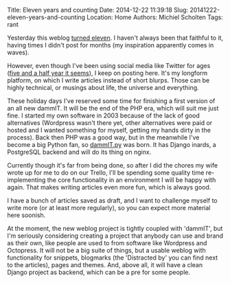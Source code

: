 Title: Eleven years and counting
Date: 2014-12-22 11:39:18
Slug: 20141222-eleven-years-and-counting
Location: Home
Authors: Michiel Scholten
Tags: rant

Yesterday this weblog [turned eleven](http://dammit.nl/p/5). I haven't always been that faithful to it, having times I didn't post for months (my inspiration apparently comes in waves).

However, even though I've been using social media like Twitter for ages ([five and a half year it seems](https://twitter.com/michielscholten)), I keep on posting here. It's my longform platform, on which I write articles instead of short blurps. Those can be highly technical, or musings about life, the universe and everything.

These holiday days I've reserved some time for finishing a first version of an all new dammIT. It will be the end of the PHP era, which will suit me just fine. I started my own software in 2003 because of the lack of good alternatives (Wordpress wasn't there yet, other alternatives were paid or hosted and I wanted something for myself, getting my hands dirty in the process). Back then PHP was a good way, but in the meanwhile I've become a big Python fan, so [dammIT.py](https://github.com/aquatix/dammit.py) was born. It has Django inards, a PostgreSQL backend and will do its thing on nginx.

Currently though it's far from being done, so after I did the chores my wife wrote up for me to do on our Trello, I'll be spending some quality time re-implementing the core functionality in an environment I will be happy with again. That makes writing articles even more fun, which is always good.

I have a bunch of articles saved as draft, and I want to challenge myself to write more (or at least more regularly), so you can expect more material here soonish.

At the moment, the new weblog project is tightly coupled with 'dammIT', but I'm seriously considering creating a project that anybody can use and brand as their own, like people are used to from software like Wordpress and Octopress. It will not be a big suite of things, but a usable weblog with functionality for snippets, blogmarks (the 'Distracted by' you can find next to the articles), pages and themes. And, above all, it will have a clean Django project as backend, which can be a pre for some people.